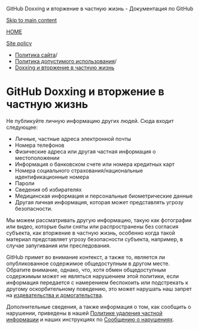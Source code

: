 GitHub Doxxing и вторжение в частную жизнь - Документация по GitHub

[Skip to main content](#main-content)

[HOME](/ru)

[Site policy](/ru/site-policy)

* [Политика сайта](/ru/site-policy)/
* [Политика допустимого использования](/ru/site-policy/acceptable-use-policies)/
* [Doxxing и вторжение в частную жизнь](/ru/site-policy/acceptable-use-policies/github-doxxing-and-invasion-of-privacy)

GitHub Doxxing и вторжение в частную жизнь
==========

Не публикуйте личную информацию других людей. Сюда входит следующее:

* Личные, частные адреса электронной почты
* Номера телефонов
* Физические адреса или другая частная информация о местоположении
* Информация о банковском счете или номера кредитных карт
* Номера социального страхования/национальные идентификационные номера
* Пароли
* Сведения об избирателях
* Медицинская информация и персональные биометрические данные
* Другая личная информация, которая может представлять угрозу безопасности.

Мы можем рассматривать другую информацию, такую как фотографии или видео, которые были сняты или распространены без согласия субъекта, как вторжение в частную жизнь, особенно когда такой материал представляет угрозу безопасности субъекта, например, в случае запугивания или преследования.

GitHub примет во внимание контекст, а также то, является ли опубликованное содержимое общедоступным в другом месте. Обратите внимание, однако, что, хотя обмен общедоступным содержимым может не являться нарушением этой политики, если информация передается с намерением беспокоить или подстрекать к другому оскорбительному поведению, это может нарушать наш запрет на [издевательства и домогательства](/ru/site-policy/acceptable-use-policies/github-bullying-and-harassment).

Дополнительные сведения, а также информация о том, как сообщить о нарушении, приведены в нашей [Политике удаления частной информации](/ru/site-policy/content-removal-policies/github-private-information-removal-policy) и наших инструкциях по [Сообщению о нарушениях](/ru/communities/maintaining-your-safety-on-github/reporting-abuse-or-spam).
